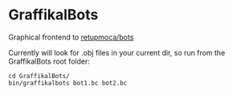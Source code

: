 # GraffikalBots
Graphical frontend to [retupmoca/bots](https://github.com/retupmoca/bots)

Currently will look for .obj files in your current dir, so run from the GraffikalBots root folder:

    cd GraffikalBots/
    bin/graffikalbots bot1.bc bot2.bc
